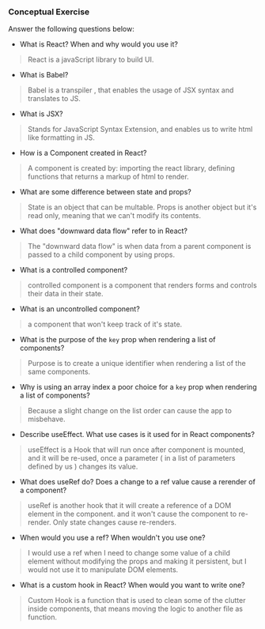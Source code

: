 ### Conceptual Exercise

Answer the following questions below:

- What is React? When and why would you use it?

> React is a javaScript library to build UI.

- What is Babel?

> Babel is a transpiler , that enables the usage of JSX syntax and translates to JS.

- What is JSX?

> Stands for JavaScript Syntax Extension, and enables us to write html like formatting in JS.

- How is a Component created in React?

> A component is created by: importing the react library, defining functions that returns a markup of html to render.

- What are some difference between state and props?

> State is an object that can be multable. Props is another object but it's read only, meaning that we can't modify its contents.

- What does "downward data flow" refer to in React?

> The "downward data flow" is when data from a parent component is passed to a child component by using props.

- What is a controlled component?

> controlled component is a component that renders forms and controls their data in their state.

- What is an uncontrolled component?

> a component that won't keep track of it's state.

- What is the purpose of the `key` prop when rendering a list of components?

> Purpose is to create a unique identifier when rendering a list of the same components.

- Why is using an array index a poor choice for a `key` prop when rendering a list of components?

> Because a slight change on the list order can cause the app to misbehave.

- Describe useEffect. What use cases is it used for in React components?

> useEffect is a Hook that will run once after component is mounted, and it will be re-used, once a parameter ( in a list of parameters defined by us ) changes its value.

- What does useRef do? Does a change to a ref value cause a rerender of a component?

> useRef is another hook that it will create a reference of a DOM element in the component. and it won't cause the component to re-render. Only state changes cause re-renders.

- When would you use a ref? When wouldn't you use one?

> I would use a ref when I need to change some value of a child element without modifying the props and making it persistent, but I would not use it to manipulate DOM elements.

- What is a custom hook in React? When would you want to write one?

> Custom Hook is a function that is used to clean some of the clutter inside components, that means moving the logic to another file as function.
